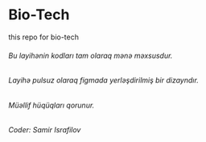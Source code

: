 # Bio-Tech
this repo for bio-tech
###### Bu layihənin kodları tam olaraq mənə məxsusdur.
###### Layihə pulsuz olaraq figmada yerləşdirilmiş bir dizayndır.
###### Müəllif hüqüqları qorunur.
###### Coder: Samir Israfilov
